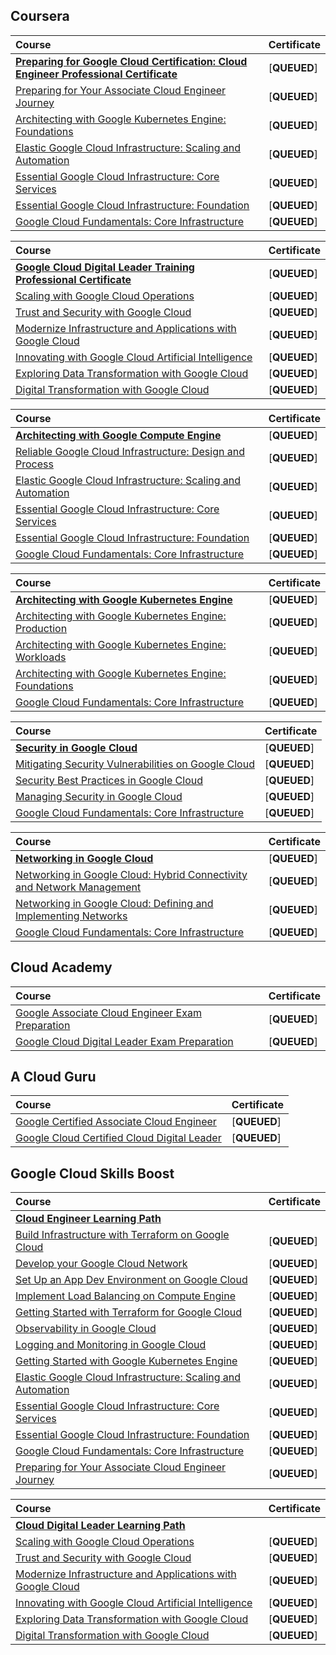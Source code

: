## Coursera

<div align="justify">

| Course | Certificate |
| :----- | :----- |
| [**Preparing for Google Cloud Certification: Cloud Engineer Professional Certificate**]() | [**QUEUED**] |
| [Preparing for Your Associate Cloud Engineer Journey]() | [**QUEUED**] |
| [Architecting with Google Kubernetes Engine: Foundations]() | [**QUEUED**] |
| [Elastic Google Cloud Infrastructure: Scaling and Automation]() | [**QUEUED**] |
| [Essential Google Cloud Infrastructure: Core Services]() | [**QUEUED**] |
| [Essential Google Cloud Infrastructure: Foundation]() | [**QUEUED**] |
| [Google Cloud Fundamentals: Core Infrastructure]() | [**QUEUED**] |

</div>

<div align="justify">

| Course | Certificate |
| :----- | :----- |
| [**Google Cloud Digital Leader Training Professional Certificate**]() | [**QUEUED**] |
| [Scaling with Google Cloud Operations]() | [**QUEUED**] |
| [Trust and Security with Google Cloud]() | [**QUEUED**] |
| [Modernize Infrastructure and Applications with Google Cloud]() | [**QUEUED**] |
| [Innovating with Google Cloud Artificial Intelligence]() | [**QUEUED**] |
| [Exploring Data Transformation with Google Cloud]() | [**QUEUED**] |
| [Digital Transformation with Google Cloud]() | [**QUEUED**] |

</div>

<div align="justify">

| Course | Certificate |
| :----- | :----- |
| [**Architecting with Google Compute Engine**]() | [**QUEUED**] |
| [Reliable Google Cloud Infrastructure: Design and Process]() | [**QUEUED**] |
| [Elastic Google Cloud Infrastructure: Scaling and Automation]() | [**QUEUED**] |
| [Essential Google Cloud Infrastructure: Core Services]() | [**QUEUED**] |
| [Essential Google Cloud Infrastructure: Foundation]() | [**QUEUED**] |
| [Google Cloud Fundamentals: Core Infrastructure]() | [**QUEUED**] |

</div>

<div align="justify">

| Course | Certificate |
| :----- | :----- |
| [**Architecting with Google Kubernetes Engine**]() | [**QUEUED**] |
| [Architecting with Google Kubernetes Engine: Production]() | [**QUEUED**] |
| [Architecting with Google Kubernetes Engine: Workloads]() | [**QUEUED**] |
| [Architecting with Google Kubernetes Engine: Foundations]() | [**QUEUED**] |
| [Google Cloud Fundamentals: Core Infrastructure]() | [**QUEUED**] |

</div>

<div align="justify">

| Course | Certificate |
| :----- | :----- |
| [**Security in Google Cloud**]() | [**QUEUED**] |
| [Mitigating Security Vulnerabilities on Google Cloud]() | [**QUEUED**] |
| [Security Best Practices in Google Cloud]() | [**QUEUED**] |
| [Managing Security in Google Cloud]() | [**QUEUED**] |
| [Google Cloud Fundamentals: Core Infrastructure]() | [**QUEUED**] |

</div>

<div align="justify">

| Course | Certificate |
| :----- | :----- |
| [**Networking in Google Cloud**]() | [**QUEUED**] |
| [Networking in Google Cloud: Hybrid Connectivity and Network Management]() | [**QUEUED**] |
| [Networking in Google Cloud: Defining and Implementing Networks]() | [**QUEUED**] |
| [Google Cloud Fundamentals: Core Infrastructure]() | [**QUEUED**] |

</div>

## Cloud Academy

<div align="justify">

| Course | Certificate |
| :----- | :----- |
| [Google Associate Cloud Engineer Exam Preparation]() | [**QUEUED**] |
| [Google Cloud Digital Leader Exam Preparation]() | [**QUEUED**] |

</div>

## A Cloud Guru

<div align="justify">

| Course | Certificate |
| :----- | :----- |
| [Google Certified Associate Cloud Engineer]() | [**QUEUED**] |
| [Google Cloud Certified Cloud Digital Leader]() | [**QUEUED**] |

</div>

## Google Cloud Skills Boost

<div align="justify">

| Course | Certificate |
| :----- | :----- |
| [**Cloud Engineer Learning Path**](https://www.cloudskillsboost.google/paths/11) |  |
| [Build Infrastructure with Terraform on Google Cloud](https://www.cloudskillsboost.google/paths/11/course_templates/636) | [**QUEUED**] |
| [Develop your Google Cloud Network](https://www.cloudskillsboost.google/paths/11/course_templates/625) | [**QUEUED**] |
| [Set Up an App Dev Environment on Google Cloud](https://www.cloudskillsboost.google/paths/11/course_templates/637) | [**QUEUED**] |
| [Implement Load Balancing on Compute Engine](https://www.cloudskillsboost.google/paths/11/course_templates/648) | [**QUEUED**] |
| [Getting Started with Terraform for Google Cloud](https://www.cloudskillsboost.google/paths/11/course_templates/443) | [**QUEUED**] |
| [Observability in Google Cloud](https://www.cloudskillsboost.google/paths/11/course_templates/864) | [**QUEUED**] |
| [Logging and Monitoring in Google Cloud](https://www.cloudskillsboost.google/paths/11/course_templates/99) | [**QUEUED**] |
| [Getting Started with Google Kubernetes Engine](https://www.cloudskillsboost.google/paths/11/course_templates/2) | [**QUEUED**] |
| [Elastic Google Cloud Infrastructure: Scaling and Automation](https://www.cloudskillsboost.google/paths/11/course_templates/178) | [**QUEUED**] |
| [Essential Google Cloud Infrastructure: Core Services](https://www.cloudskillsboost.google/paths/11/course_templates/49) | [**QUEUED**] |
| [Essential Google Cloud Infrastructure: Foundation](https://www.cloudskillsboost.google/paths/11/course_templates/50) | [**QUEUED**] |
| [Google Cloud Fundamentals: Core Infrastructure](https://www.cloudskillsboost.google/paths/11/course_templates/60) | [**QUEUED**] |
| [Preparing for Your Associate Cloud Engineer Journey](https://www.cloudskillsboost.google/paths/11/course_templates/77) | [**QUEUED**] |

</div>

<div align="justify">

| Course | Certificate |
| :----- | :----- |
| [**Cloud Digital Leader Learning Path**](https://www.cloudskillsboost.google/paths/9) |  |
| [Scaling with Google Cloud Operations](https://www.cloudskillsboost.google/paths/9/course_templates/271) | [**QUEUED**] |
| [Trust and Security with Google Cloud](https://www.cloudskillsboost.google/paths/9/course_templates/945) | [**QUEUED**] |
| [Modernize Infrastructure and Applications with Google Cloud](https://www.cloudskillsboost.google/paths/9/course_templates/265) | [**QUEUED**] |
| [Innovating with Google Cloud Artificial Intelligence](https://www.cloudskillsboost.google/paths/9/course_templates/946) | [**QUEUED**] |
| [Exploring Data Transformation with Google Cloud](https://www.cloudskillsboost.google/paths/9/course_templates/267) | [**QUEUED**] |
| [Digital Transformation with Google Cloud](https://www.cloudskillsboost.google/paths/9/course_templates/266) | [**QUEUED**] |

</div>

